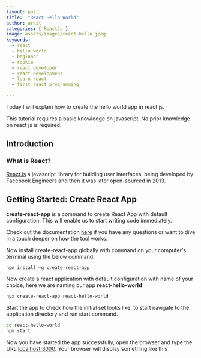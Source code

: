 ```yaml
---
layout: post
title:  "React Hello World"
author: arkit
categories: [ ReactJs ]
image: assets/images/react-hello.jpeg
keywords:
  - react
  - hello world
  - beginner
  - rookie
  - react developer
  - react development
  - learn react
  - first react programming

---
```

Today I will explain how to create the hello world app in react js.

This tutorial requires a basic knowledge on javascript. No prior knowledge on react js is required.

## Introduction

### What is React?

[React.js](https://reactjs.org/) a javascript library for building user interfaces, being developed by Facebook Engineers and then it was later open-sourced in 2013.

## Getting Started: Create React App

**create-react-app** is a command to create React App with default configuration. This will enable us to start writing code immediately.

Check out the documentation [here](https://create-react-app.dev/) if you have any questions or want to dive in a touch deeper on how the tool works.

Now install create-react-app globally with command on your computer's terminal using the below command:

~~~bash
npm install –g create-react-app
~~~

Now create a react application with default configuration with name of your choice, here we are naming our app **react-hello-world**

~~~bash
npx create-react-app react-hello-world
~~~

Start the app to check how the initial set looks like, to start navigate to the application directory and run start command.

~~~bash
cd react-hello-world
npm start
~~~

Now you have started the app successfully, open the browser and type the URL [localhost:3000](http://localhost:3000/). Your browser will display something like this

